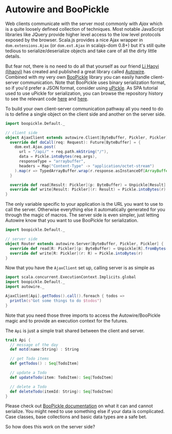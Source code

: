 # Autowire and BooPickle

Web clients communicate with the server most commonly with *Ajax* which is a quite loosely defined collection of techniques. Most notable
JavaScript libraries like JQuery provide higher level access to the low level protocols exposed by the browser. Scala.js provides a nice
Ajax wrapper in `dom.extensions.Ajax` (or `dom.ext.Ajax` in scalajs-dom 0.8+) but it's still quite tedious to serialize/deserialize objects
and take care of all the dirty little details.

But fear not, there is no need to do all that yourself as our friend [Li Haoyi (lihaoyi)](https://github.com/lihaoyi) has created and
published a great library called [Autowire](https://github.com/lihaoyi/autowire). Combined with my very own 
[BooPickle](https://github.com/ochrons/boopickle) library you can easily handle client-server communication. Note that BooPickle uses
binary serialization format, so if you'd prefer a JSON format, consider using [uPickle](https://github.com/lihaoyi/upickle). As SPA tutorial
used to use uPickle for serialization, you can browse the repository history to see the relevant code 
[here](https://github.com/ochrons/scalajs-spa-tutorial/blob/628bf9308aaebe7f3d0527007ef604801988ef42/js/src/main/scala/spatutorial/client/services/AjaxClient.scala)
and [here](https://github.com/ochrons/scalajs-spa-tutorial/blob/628bf9308aaebe7f3d0527007ef604801988ef42/jvm/src/main/scala/spatutorial/server/MainApp.scala).

To build your own client-server communication pathway all you need to do is to define a single object on the client side and another on the
server side.

```scala
import boopickle.Default._

// client side
object AjaxClient extends autowire.Client[ByteBuffer, Pickler, Pickler] {
  override def doCall(req: Request): Future[ByteBuffer] = {
    dom.ext.Ajax.post(
      url = "/api/" + req.path.mkString("/"),
      data = Pickle.intoBytes(req.args),
      responseType = "arraybuffer",
      headers = Map("Content-Type" -> "application/octet-stream")
    ).map(r => TypedArrayBuffer.wrap(r.response.asInstanceOf[ArrayBuffer]))
  }

  override def read[Result: Pickler](p: ByteBuffer) = Unpickle[Result].fromBytes(p)
  override def write[Result: Pickler](r: Result) = Pickle.intoBytes(r)
}
```

The only variable specific to your application is the URL you want to use to call the server. Otherwise everything else it automatically
generated for you through the magic of macros. The server side is even simpler, just letting Autowire know that you want to use BooPickle
for serialization.

```scala
import boopickle.Default._

// server side
object Router extends autowire.Server[ByteBuffer, Pickler, Pickler] {
  override def read[R: Pickler](p: ByteBuffer) = Unpickle[R].fromBytes(p)
  override def write[R: Pickler](r: R) = Pickle.intoBytes(r)
}
```

Now that you have the `AjaxClient` set up, calling server is as simple as

```scala
import scala.concurrent.ExecutionContext.Implicits.global
import boopickle.Default._
import autowire._

AjaxClient[Api].getTodos().call().foreach { todos =>
  println(s"Got some things to do $todos")
}
```

Note that you need those three imports to access the Autowire/BooPickle magic and to provide an execution context for the futures.

The `Api` is just a simple trait shared between the client and server.

```scala
trait Api {
  // message of the day
  def motd(name:String) : String

  // get Todo items
  def getTodos() : Seq[TodoItem]

  // update a Todo
  def updateTodo(item: TodoItem): Seq[TodoItem]

  // delete a Todo
  def deleteTodo(itemId: String): Seq[TodoItem]
}
```

Please check out [BooPickle documentation](https://github.com/ochrons/boopickle) on what it can and cannot serialize. You might need to use 
something else if your data is complicated. Case classes, base collections and basic data types are a safe bet.

So how does this work on the server side?
